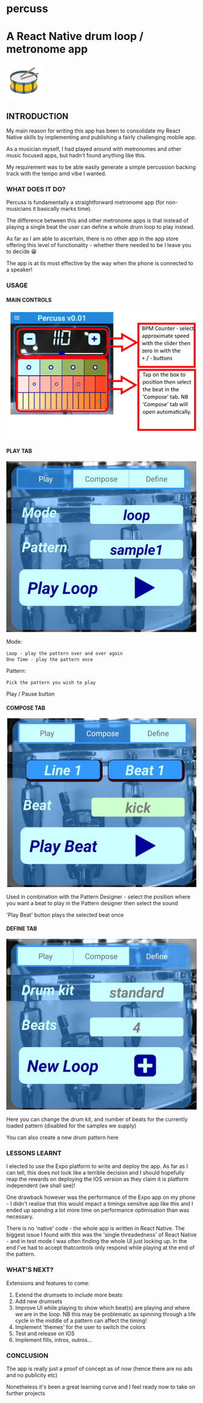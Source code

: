 # percuss

# A React Native drum loop / metronome app

![Percuss](/assets/images/drumicon.png)

## INTRODUCTION

My main reason for writing this app has been to consolidate my React Native skills by implementing and publishing a fairly challenging mobile app.

As a musician myself, I had played around with metronomes and other music focused apps, but hadn't found anything like this.

My requirement was to be able easily generate a simple percussion backing track with the tempo amd vibe I wanted.

### WHAT DOES IT DO?

Percuss is fundamentally a straightforward metronome app (for non-musicians it basically marks time).

The difference between this and other metronome apps is that instead of playing a single beat the user can define a whole drum loop to play instead.

As far as I am able to ascertain, there is no other app in the app store offering this level of functionality - whether there needed to be I leave you to decide :grin:

The app is at its most effective by the way when the phone is connected to a speaker!

### USAGE

#### MAIN CONTROLS
![usage](/assets/images/usage1.png)

#### PLAY TAB
![PLAY](/assets/images/playtab.png)

Mode:

    Loop - play the pattern over and over again
    One Time - play the pattern once

Pattern:

    Pick the pattern you wish to play

Play / Pause button

#### COMPOSE TAB
![COMPOSE](/assets/images/composetab.png)

Used in combination with the Pattern Designer - select the position where you want a beat to play in the Pattern designer then select the sound

'Play Beat' button plays the selected beat once

#### DEFINE TAB
![DEFINE](/assets/images/definetab.png)

Here you can change the drum kit, and number of beats for the currently loaded pattern (disabled for the samples we supply)

You can also create a new drum pattern here

### LESSONS LEARNT

I elected to use the Expo platform to write and deploy the app. As far as I can tell, this does not look like a terrible decision and I should hopefully reap the rewards on deploying the IOS version as they claim it is platform independent (we shall see)!

One drawback however was the performance of the Expo app on my phone - I didn't realise that this would impact a timings sensitve app like this and I ended up spendng a lot more time on performance optimisation than was necessary.

There is no 'native' code - the whole app is written in React Native. The biggest issue I found with this was the 'single threadedness' of React Native - and in test mode I was often finding the whole UI just locking up. In the end I've had to accept thatcontrols only respond while playing at the end of the pattern.

### WHAT'S NEXT?

Extensions and features to come:
1. Extend the drumsets to include more beats
1. Add new drumsets
1. Improve UI while playing to show which beat(s) are playing and where we are in the loop. NB this may be problematic as spinning through a life cycle in the middle of a pattern can affect the timing!
1. Implement 'themes' for the user to switch the colors
1. Test and release on IOS
1. Implement fills, intros, outros...

### CONCLUSION

The app is really just a proof of concept as of now (hence there are no ads and no publicity etc)

Nonetheless it's been a great learning curve and I feel ready now to take on further projects 
